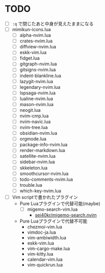 # TODO

- [ ] `:q` で閉じたあと中身が見えたままになる
- [ ] mimikun-icons.lua
    - [ ] alpha-nvim.lua
    - [ ] crates-nvim.lua
    - [ ] diffview-nvim.lua
    - [ ] eskk-vim.lua
    - [ ] fidget.lua
    - [ ] gitgraph-nvim.lua
    - [ ] gitsigns-nvim.lua
    - [ ] indent-blankline.lua
    - [ ] lazygit-nvim.lua
    - [ ] legendary-nvim.lua
    - [ ] lspsaga-nvim.lua
    - [ ] lualine-nvim.lua
    - [ ] mason-nvim.lua
    - [ ] neogit.lua
    - [ ] nvim-cmp.lua
    - [ ] nvim-navic.lua
    - [ ] nvim-tree.lua
    - [ ] obsidian-nvim.lua
    - [ ] orgmode.lua
    - [ ] package-info-nvim.lua
    - [ ] render-markdown.lua
    - [ ] satellite-nvim.lua
    - [ ] sidebar-nvim.lua
    - [ ] skkeleton.lua
    - [ ] smoothcursor-nvim.lua
    - [ ] todo-comments-nvim.lua
    - [ ] trouble.lua
    - [ ] which-key-nvim.lua
- [ ] Vim scriptで書かれたプラグイン
    - Pure Luaプラグインで代替可能(maybe)
        - [ ] migemo-search-vim.lua
            - [sei40kr/migemo-search.nvim](https://github.com/sei40kr/migemo-search.nvim)
    - Pure Luaプラグインで代替不可能
        - chezmoi-vim.lua
        - vimdoc-ja.lua
        - vim-ambiwidth.lua
        - eskk-vim.lua
        - vim-cargo-make.lua
        - vim-kitty.lua
        - calendar-vim.lua
        - vim-quickrun.lua
